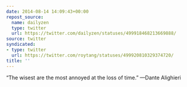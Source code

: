 ```yaml
---
date: 2014-08-14 14:09:43+00:00
repost_source:
  name: dailyzen
  type: twitter
  url: https://twitter.com/dailyzen/statuses/499918468213669888/
source: twitter
syndicated:
- type: twitter
  url: https://twitter.com/roytang/statuses/499920810329374720/
title: ''
---
```


“The wisest are the most annoyed at the loss of time.” —Dante Alighieri